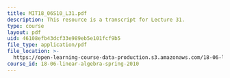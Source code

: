 ```yaml
---
title: MIT18_06S10_L31.pdf
description: This resource is a transcript for Lecture 31.
type: course
layout: pdf
uid: 46108efb43dcf33e989eb5e101fcf9b5
file_type: application/pdf
file_location: >-
  https://open-learning-course-data-production.s3.amazonaws.com/18-06-linear-algebra-spring-2010/46108efb43dcf33e989eb5e101fcf9b5_MIT18_06S10_L31.pdf
course_id: 18-06-linear-algebra-spring-2010
---
```

